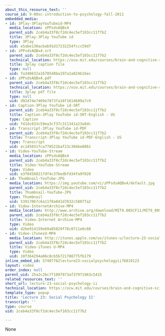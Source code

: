 ```yaml
---
about_this_resource_text: ''
course_id: 9-00sc-introduction-to-psychology-fall-2011
embedded_media:
- id: 3Play-3PlayYouTubeid-MP4
  media_location: zPPsdsAQBx4
  parent_uid: 2ceb4a33f8cf2dc4ec5ef103cc11f7b2
  title: 3Play-3Play YouTube id
  type: 3Play
  uid: e5abe130acbab91d17232254fccc59d7
- id: zPPsdsAQBx4.srt
  parent_uid: 2ceb4a33f8cf2dc4ec5ef103cc11f7b2
  technical_location: https://ocw.mit.edu/courses/brain-and-cognitive-sciences/9-00sc-introduction-to-psychology-fall-2011/social-psychology-ii/lecture-23-social-psychology-ii/zPPsdsAQBx4.srt
  title: 3play caption file
  type: null
  uid: fa348632a1670548ba197a1a824b16ec
- id: zPPsdsAQBx4.pdf
  parent_uid: 2ceb4a33f8cf2dc4ec5ef103cc11f7b2
  technical_location: https://ocw.mit.edu/courses/brain-and-cognitive-sciences/9-00sc-introduction-to-psychology-fall-2011/social-psychology-ii/lecture-23-social-psychology-ii/zPPsdsAQBx4.pdf
  title: 3play pdf file
  type: null
  uid: d92d74e7409e7873fa18f1614609a7c9
- id: Caption-3Play YouTube id-SRT
  parent_uid: 2ceb4a33f8cf2dc4ec5ef103cc11f7b2
  title: Caption-3Play YouTube id-SRT-English - US
  type: Caption
  uid: f41dc633c59ea3cf37c311341a23a8dc
- id: Transcript-3Play YouTube id-PDF
  parent_uid: 2ceb4a33f8cf2dc4ec5ef103cc11f7b2
  title: Transcript-3Play YouTube id-PDF-English - US
  type: Transcript
  uid: ec145031fca778521baf23c304be8061
- id: Video-YouTube-Stream
  media_location: zPPsdsAQBx4
  parent_uid: 2ceb4a33f8cf2dc4ec5ef103cc11f7b2
  title: Video-YouTube-Stream
  type: Video
  uid: e3f04560217df4c37bedbfd34fa9f020
- id: Thumbnail-YouTube-JPG
  media_location: https://img.youtube.com/vi/zPPsdsAQBx4/default.jpg
  parent_uid: 2ceb4a33f8cf2dc4ec5ef103cc11f7b2
  title: Thumbnail-YouTube-JPG
  type: Thumbnail
  uid: 53917067c6a11f8a841d7032c5807fa2
- id: Video-InternetArchive-MP4
  media_location: http://www.archive.org/download/MIT9.00SCF11/MIT9_00SCF11_lec23_300k.mp4
  parent_uid: 2ceb4a33f8cf2dc4ec5ef103cc11f7b2
  title: Video-Internet Archive-MP4
  type: Video
  uid: d2be914159eb9a85829f78c0711e0c60
- id: Video-iTunesU-MP4
  media_location: http://itunes.apple.com/us/itunes-u/lecture-23-social-psychology/id501335817?i=111090559
  parent_uid: 2ceb4a33f8cf2dc4ec5ef103cc11f7b2
  title: Video-iTunes U-MP4
  type: Video
  uid: 10f364294a06c8cb5b721708775fb179
inline_embed_id: 57407762lecture23:socialpsychologyii76819123
layout: video
order_index: null
parent_uid: 25a2c26c7f1097973af37971963c5415
related_resources_text: ''
short_url: lecture-23-social-psychology-ii
technical_location: https://ocw.mit.edu/courses/brain-and-cognitive-sciences/9-00sc-introduction-to-psychology-fall-2011/social-psychology-ii/lecture-23-social-psychology-ii
template_type: popup
title: 'Lecture 23: Social Psychology II'
transcript: ''
type: course
uid: 2ceb4a33f8cf2dc4ec5ef103cc11f7b2

---
```

None